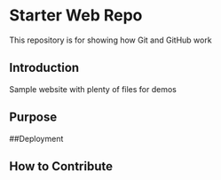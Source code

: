 # Starter Web Repo

This repository is for showing how Git and GitHub work

## Introduction

Sample website with plenty of files for demos

## Purpose

##Deployment

## How to Contribute